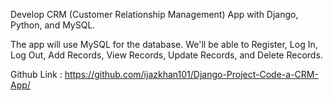 Develop CRM (Customer Relationship Management) App with Django, Python, and MySQL.

The app will use MySQL for the database. We'll be able to Register, Log In, Log Out, Add Records, View Records, Update Records, and Delete Records.

Github Link : https://github.com/ijazkhan101/Django-Project-Code-a-CRM-App/

